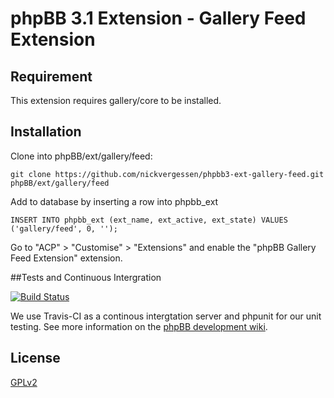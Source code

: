 # phpBB 3.1 Extension - Gallery Feed Extension

## Requirement

This extension requires gallery/core to be installed.

## Installation

Clone into phpBB/ext/gallery/feed:

    git clone https://github.com/nickvergessen/phpbb3-ext-gallery-feed.git phpBB/ext/gallery/feed

Add to database by inserting a row into phpbb_ext

    INSERT INTO phpbb_ext (ext_name, ext_active, ext_state) VALUES ('gallery/feed', 0, '');

Go to "ACP" > "Customise" > "Extensions" and enable the "phpBB Gallery Feed Extension" extension.

##Tests and Continuous Intergration

[![Build Status](https://travis-ci.org/nickvergessen/phpbb3-ext-gallery-feed.png?branch=master)](https://travis-ci.org/nickvergessen/phpbb3-ext-gallery-feed)

We use Travis-CI as a continous intergtation server and phpunit for our unit testing. See more information on the [phpBB development wiki](https://wiki.phpbb.com/Unit_Tests).

## License

[GPLv2](license.txt)
